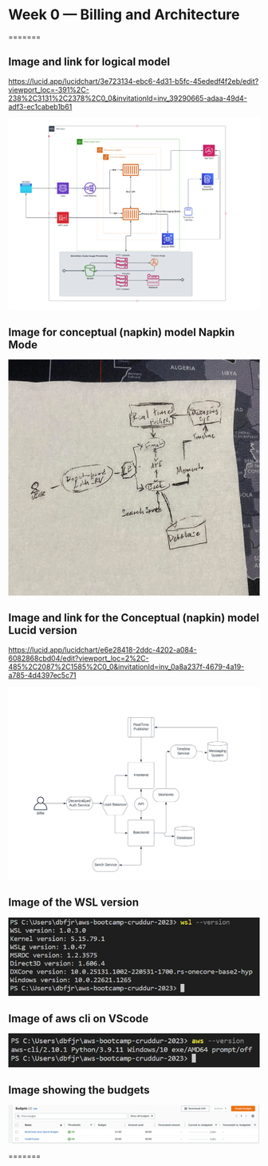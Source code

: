 # Week 0 — Billing and Architecture

=======

## Image and link for logical model

https://lucid.app/lucidchart/3e723134-ebc6-4d31-b5fc-45ededf4f2eb/edit?viewport_loc=-391%2C-238%2C3131%2C2378%2C0_0&invitationId=inv_39290665-adaa-49d4-adf3-ec1cabeb1b61

![Logical Model Image](assets/week0-Logical_Model.png)

## Image for conceptual (napkin) model Napkin Mode

![Conceptual Model Napkin Image](assets/week0-Conceptual_model-Napkin.png)

## Image and link for the Conceptual (napkin) model Lucid version

https://lucid.app/lucidchart/e6e28418-2ddc-4202-a084-6082868cbd04/edit?viewport_loc=2%2C-485%2C2087%2C1585%2C0_0&invitationId=inv_0a8a237f-4679-4a19-a785-4d4397ec5c71

![Conceptual Model Napkin Image Lucid](assets/week0-Conceptual_model-Lucid.png)

## Image of the WSL version

![WSL version](assets/week0-WSL-version.png)

## Image of aws cli on VScode

![AWS CLI Info](assets/week0-aws-cli_versionInfo.png)

## Image showing the budgets

![AWS Budget Cofig Screen](assets/week0-Budget_Info.png)

=======
